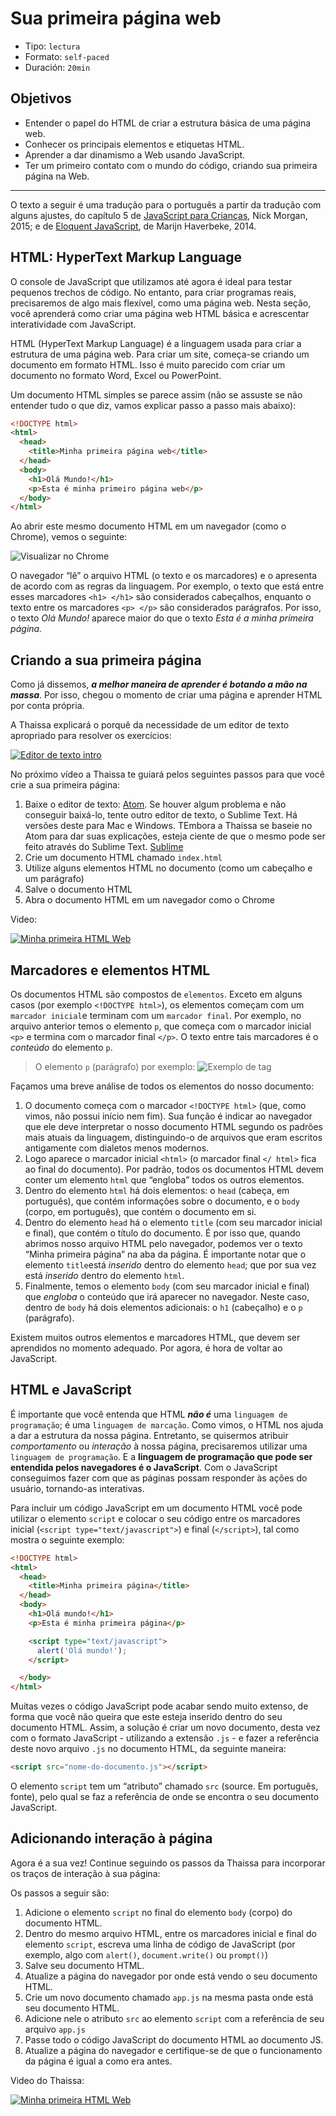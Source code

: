 # Sua primeira página web

- Tipo: `lectura`
- Formato: `self-paced`
- Duración: `20min`

## Objetivos

- Entender o papel do HTML de criar a estrutura básica de uma página web.
- Conhecer os principais elementos e etiquetas HTML.
- Aprender a dar dinamismo a Web usando JavaScript.
- Ter um primeiro contato com o mundo do código, criando sua primeira página na
  Web.

***

O texto a seguir é uma tradução para o português a partir da tradução com alguns
ajustes, do capítulo 5 de [JavaScript para Crianças](http://pepa.holla.cz/wp-content/uploads/2015/11/JavaScript-for-Kids.pdf),
Nick Morgan, 2015; e de [Eloquent JavaScript](http://eloquentjavascript.net/),
de Marijn Haverbeke, 2014.

## HTML: HyperText Markup Language

O console de JavaScript que utilizamos até agora é ideal para testar pequenos
trechos de código. No entanto, para criar programas reais, precisaremos de algo
mais flexível, como uma página web. Nesta seção, você aprenderá como criar uma
página web HTML básica e acrescentar interatividade com JavaScript.

HTML (HyperText Markup Language) é a linguagem usada para criar a estrutura de
uma página web. Para criar um site, começa-se criando um documento em formato
HTML. Isso é muito parecido com criar um documento no formato Word, Excel ou
PowerPoint.

Um documento HTML simples se parece assim (não se assuste se não entender tudo o
que diz, vamos explicar passo a passo mais abaixo):

```html
<!DOCTYPE html>
<html>
  <head>
    <title>Minha primeira página web</title>
  </head>
  <body>
    <h1>Olá Mundo!</h1>
    <p>Esta é minha primeiro página web</p>
  </body>
</html>
```

Ao abrir este mesmo documento HTML em um navegador (como o Chrome), vemos o
seguinte:

![Visualizar no Chrome](https://user-images.githubusercontent.com/25912510/37315484-fdd43c6e-2627-11e8-835d-1b7b71a7913b.png)

O navegador “lê” o arquivo HTML (o texto e os marcadores) e o apresenta de acordo
com as regras da linguagem. Por exemplo, o texto que está entre esses marcadores
`<h1> </h1>` são considerados cabeçalhos, enquanto o texto entre os marcadores
`<p> </p>` são considerados parágrafos. Por isso, o texto _Olá Mundo!_ aparece
maior do que o texto _Esta é a minha primeira página._

## Criando a sua primeira página

Como já dissemos, _**a melhor maneira de aprender é botando a mão na massa**_.
Por isso, chegou o momento de criar uma página e aprender HTML por conta própria.

A Thaissa  explicará o porquê da necessidade de um editor de texto apropriado
para resolver os exercícios:

[![Editor de texto intro](https://embed-ssl.wistia.com/deliveries/8cff57d37f73a74a557d246050d583027af215ce.jpg?image_play_button_size=2x&amp;image_crop_resized=960x540&amp;image_play_button=1&amp;image_play_button_color=f7b617e0)](https://laboratoria.wistia.com/medias/37gb5iondx?wvideo=37gb5iondx)

No próximo vídeo a Thaissa te guiará pelos seguintes passos para que você crie
a sua primeira página:

1. Baixe o editor de texto: [Atom](https://atom.io/). Se houver algum
   problema e não conseguir baixá-lo, tente outro editor de texto, o Sublime
   Text. Há versões deste para Mac e Windows. TEmbora a Thaissa se baseie no
   Atom para dar suas explicações, esteja ciente de que o mesmo pode ser feito
   através do Sublime Text. [Sublime](https://www.sublimetext.com/3)
2. Crie um documento HTML chamado `index.html`
3. Utilize alguns elementos HTML no documento (como um cabeçalho e um parágrafo)
4. Salve o documento HTML
5. Abra o documento HTML em um navegador como o Chrome

Video:

[![Minha primeira HTML Web](https://embed-ssl.wistia.com/deliveries/5965a3abc9c483a990a081c16a199ce6ea2d70ce.jpg?image_play_button_size=2x&amp;image_crop_resized=960x540&amp;image_play_button=1&amp;image_play_button_color=f7b617e0)](https://laboratoria.wistia.com/medias/u3xr67d4he?wvideo=u3xr67d4he)

## Marcadores e elementos HTML

Os documentos HTML são compostos de `elementos`. Exceto em alguns casos (por
exemplo `<!DOCTYPE html>`), os elementos começam com um `marcador inicial`e
terminam com um `marcador final`. Por exemplo, no arquivo anterior temos o
elemento `p`, que começa com o marcador inicial `<p>` e termina com o marcador
final `</p>`. O texto entre tais marcadores é o _conteúdo_ do elemento `p`.

> O elemento `p` (parágrafo) por exemplo:
![Exemplo de tag](https://user-images.githubusercontent.com/25912510/37315511-1c0f070e-2628-11e8-8935-928fb17d6747.png)

Façamos uma breve análise de todos os elementos do nosso documento:

1. O documento começa com o marcador `<!DOCTYPE html>` (que, como vimos, não
   possui início nem fim). Sua função é indicar ao navegador que ele deve
   interpretar o nosso documento HTML segundo os padrões mais atuais da
   linguagem, distinguindo-o de arquivos que eram escritos antigamente com
   dialetos menos modernos.
2. Logo aparece o marcador inicial `<html>` (o marcador final `</ html>` fica ao
   final do documento). Por padrão, todos os documentos HTML devem conter um
   elemento `html` que “engloba” todos os outros elementos.
3. Dentro do elemento `html` há dois elementos: o `head` (cabeça, em português),
   que contém informações sobre o documento, e o `body` (corpo, em português),
   que contém o documento em si.
4. Dentro do elemento `head` há o elemento `title` (com seu marcador inicial e
   final), que contém o título do documento. É por isso que, quando abrimos
   nosso arquivo HTML pelo navegador, podemos ver o texto “Minha primeira
   página” na aba da página. É importante notar que o elemento `title`está
   _inserido_ dentro do elemento `head`; que por sua vez está _inserido_ dentro
   do elemento `html`.
5. Finalmente, temos o elemento `body` (com seu marcador inicial e final) que
   _engloba_ o conteúdo que irá aparecer no navegador. Neste caso, dentro de
   `body` há dois elementos adicionais: o `h1` (cabeçalho) e o `p` (parágrafo).

<!--
Una manera de visualizar este concepto de "encapsulado" donde unos elementos
"contienen" a otros es a través de este gráfico:

![HTML Jerarquía](http://apprize.info/javascript/kids/kids.files/image057.jpg)
-->

Existem muitos outros elementos e marcadores HTML, que devem ser aprendidos no
momento adequado. Por agora, é hora de voltar ao JavaScript.

<!-- ## HTML + CSS
Agrega estilos con CSS
-->

## HTML e JavaScript

É importante que você entenda que HTML _**não é**_ uma `linguagem de
programação`; é uma `linguagem de marcação`. Como vimos, o HTML nos ajuda a dar
a estrutura da nossa página. Entretanto, se quisermos atribuir _comportamento_
ou _interação_ à nossa página, precisaremos utilizar uma `linguagem de
programação`. E a **linguagem de programação que pode ser entendida pelos
navegadores é o JavaScript**. Com o JavaScript conseguimos fazer com que as
páginas possam responder às ações do usuário, tornando-as interativas.

Para incluir um código JavaScript em um documento HTML você pode utilizar o
elemento `script` e colocar o seu código entre os marcadores inicial (`<script
type="text/javascript">`) e final (`</script>`), tal como mostra o seguinte
exemplo:

```html
<!DOCTYPE html>
<html>
  <head>
    <title>Minha primeira página</title>
  </head>
  <body>
    <h1>Olá mundo!</h1>
    <p>Esta é minha primeira página</p>

    <script type="text/javascript">
      alert('Olá mundo!');
    </script>

  </body>
</html>
```

Muitas vezes o código JavaScript pode acabar sendo muito extenso, de forma que
você não queira que este esteja inserido dentro do seu documento HTML. Assim, a
solução é criar um novo documento, desta vez com o formato JavaScript - utilizando
a extensão `.js` - e fazer a referência deste novo arquivo `.js` no documento
HTML, da seguinte maneira:

```html
<script src="nome-do-documento.js"></script>
```

O elemento `script` tem um “atributo” chamado `src` (source. Em português, fonte),
pelo qual se faz a referência de onde se encontra o seu documento JavaScript.

## Adicionando interação à página

Agora é a sua vez! Continue seguindo os passos da Thaissa para incorporar os
traços de interação à sua página:

Os passos a seguir são:

1. Adicione o elemento `script` no final do elemento `body` (corpo) do documento
   HTML.
2. Dentro do mesmo arquivo HTML, entre os marcadores inicial e final do elemento
   `script`, escreva uma linha de código de JavaScript (por exemplo, algo com
   `alert()`, `document.write()` ou `prompt()`)
3. Salve seu documento HTML.
4. Atualize a página do navegador por onde está vendo o seu documento HTML.
5. Crie um novo documento chamado `app.js` na mesma pasta onde está seu documento
   HTML.
6. Adicione nele o atributo `src` ao elemento `script` com a referência de seu
   arquivo `app.js`
7. Passe todo o código JavaScript do documento HTML ao documento JS.
8. Atualize a página do navegador e certifique-se de que o funcionamento da
   página é igual a como era antes.

Video do Thaissa:

[![Minha primeira HTML Web](https://embed-ssl.wistia.com/deliveries/b01097fed7f8868ca3f815a940ab9761551e3d78.jpg?image_play_button_size=2x&amp;image_crop_resized=960x540&amp;image_play_button=1&amp;image_play_button_color=f7b617e0)](https://laboratoria.wistia.com/medias/c7dis0vp80?wvideo=c7dis0vp80)

<!--
## Sube tu página a GitHub Pages

y deplegándola en [GitHub Pages](https://pages.github.com/)
-->

